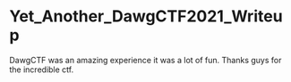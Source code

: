 # Yet_Another_DawgCTF2021_Writeup
DawgCTF was an amazing experience it was a lot of fun. Thanks guys for the incredible ctf.
